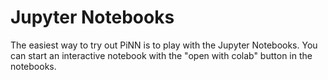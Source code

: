 # Jupyter Notebooks

The easiest way to try out PiNN is to play with the Jupyter Notebooks. You can
start an interactive notebook with the "open with colab" button in the notebooks.

